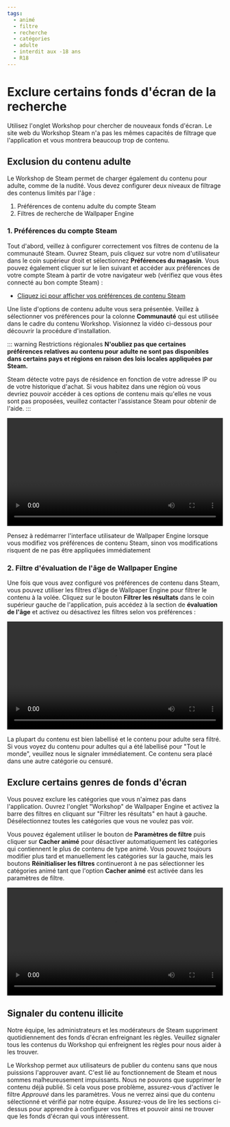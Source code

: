 ```yaml
---
tags:
  - animé
  - filtre
  - recherche
  - catégories
  - adulte
  - interdit aux -18 ans
  - R18
---
```


# Exclure certains fonds d'écran de la recherche

Utilisez l'onglet Workshop pour chercher de nouveaux fonds d'écran. Le site web du Workshop Steam n'a pas les mêmes capacités de filtrage que l'application et vous montrera beaucoup trop de contenu.

## Exclusion du contenu adulte

Le Workshop de Steam permet de charger également du contenu pour adulte, comme de la nudité. Vous devez configurer deux niveaux de filtrage des contenus limités par l'âge :

1. Préférences de contenu adulte du compte Steam
2. Filtres de recherche de Wallpaper Engine

### 1. Préférences du compte Steam

Tout d'abord, veillez à configurer correctement vos filtres de contenu de la communauté Steam. Ouvrez Steam, puis cliquez sur votre nom d'utilisateur dans le coin supérieur droit et sélectionnez **Préférences du magasin**. Vous pouvez également cliquer sur le lien suivant et accéder aux préférences de votre compte Steam à partir de votre navigateur web (vérifiez que vous êtes connecté au bon compte Steam) :

* [Cliquez ici pour afficher vos préférences de contenu Steam](https://store.steampowered.com/account/preferences/)

Une liste d'options de contenu adulte vous sera présentée. Veillez à sélectionner vos préférences pour la colonne **Communauté** qui est utilisée dans le cadre du contenu Workshop. Visionnez la vidéo ci-dessous pour découvrir la procédure d'installation.

::: warning
Restrictions régionales **N'oubliez pas que certaines préférences relatives au contenu pour adulte ne sont pas disponibles dans certains pays et régions en raison des lois locales appliquées par Steam.**

Steam détecte votre pays de résidence en fonction de votre adresse IP ou de votre historique d'achat. Si vous habitez dans une région où vous devriez pouvoir accéder à ces options de contenu mais qu'elles ne vous sont pas proposées, veuillez contacter l'assistance Steam pour obtenir de l'aide.
:::

<video width="100%" autoplay loop>
  <source src="/videos/steam_filterage.mp4" type="video/mp4">
  Votre explorateur ne prend pas en charge le filtre vidéo.
</video>

Pensez à redémarrer l'interface utilisateur de Wallpaper Engine lorsque vous modifiez vos préférences de contenu Steam, sinon vos modifications risquent de ne pas être appliquées immédiatement

### 2. Filtre d'évaluation de l'âge de Wallpaper Engine

Une fois que vous avez configuré vos préférences de contenu dans Steam, vous pouvez utiliser les filtres d'âge de Wallpaper Engine pour filtrer le contenu à la volée. Cliquez sur le bouton **Filtrer les résultats** dans le coin supérieur gauche de l'application, puis accédez à la section de **évaluation de l'âge** et activez ou désactivez les filtres selon vos préférences :

<video width="100%" autoplay loop>
  <source src="/videos/filterage.mp4" type="video/mp4">
  Votre explorateur ne prend pas en charge le filtre vidéo.
</video>

La plupart du contenu est bien labellisé et le contenu pour adulte sera filtré. Si vous voyez du contenu pour adultes qui a été labellisé pour "Tout le monde", veuillez nous le signaler immédiatement. Ce contenu sera placé dans une autre catégorie ou censuré.

## Exclure certains genres de fonds d'écran

Vous pouvez exclure les catégories que vous n'aimez pas dans l'application. Ouvrez l'onglet "Workshop" de Wallpaper Engine et activez la barre des filtres en cliquant sur "Filtrer les résultats" en haut à gauche. Désélectionnez toutes les catégories que vous ne voulez pas voir.

Vous pouvez également utiliser le bouton de **Paramètres de filtre** puis cliquer sur **Cacher animé** pour désactiver automatiquement les catégories qui contiennent le plus de contenu de type animé. Vous pouvez toujours modifier plus tard et manuellement les catégories sur la gauche, mais les boutons **Réinitialiser les filtres** continueront à ne pas sélectionner les catégories animé tant que l'option **Cacher animé** est activée dans les paramètres de filtre.

<video width="100%" autoplay loop>
  <source src="/videos/filtercontent.mp4" type="video/mp4">
  Votre navigateur ne prend pas en charge la balise vidéo.
</video>

## Signaler du contenu illicite

Notre équipe, les administrateurs et les modérateurs de Steam suppriment quotidiennement des fonds d'écran enfreignant les règles. Veuillez signaler tous les contenus du Workshop qui enfreignent les règles pour nous aider à les trouver.

Le Workshop permet aux utilisateurs de publier du contenu sans que nous puissions l'approuver avant. C'est lié au fonctionnement de Steam et nous sommes malheureusement impuissants. Nous ne pouvons que supprimer le contenu déjà publié. Si cela vous pose problème, assurez-vous d'activer le filtre *Approuvé* dans les paramètres. Vous ne verrez ainsi que du contenu sélectionné et vérifié par notre équipe. Assurez-vous de lire les sections ci-dessus pour apprendre à configurer vos filtres et pouvoir ainsi ne trouver que les fonds d'écran qui vous intéressent.